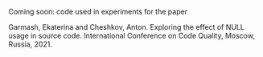 Coming soon: code used in experiments for the paper

Garmash, Ekaterina and Cheshkov, Anton. Exploring the effect of NULL usage in source code. International Conference on Code Quality, Moscow, Russia, 2021. 
